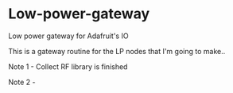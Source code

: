 # Low-power-gateway
Low power gateway for Adafruit's IO

This is a gateway routine for the LP nodes that I'm going to make..

Note 1 - Collect RF library is finished

Note 2 - 
